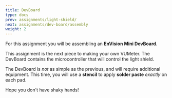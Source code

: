 ```yaml
---
title: DevBoard
type: docs
prev: assignments/light-shield/
next: assignments/dev-board/assembly
weight: 2
---
```


For this assignment you will be assembling an **EnVision Mini DevBoard**.

This assignment is the next piece to making your own VUMeter. The DevBoard contains the microcontroller that will control the light shield.

The DevBoard is *not* as simple as the previous, and will require additional equipment. This time, you will use a **stencil** to apply **solder paste** _exactly_ on each pad.

Hope you don't have shaky hands!
